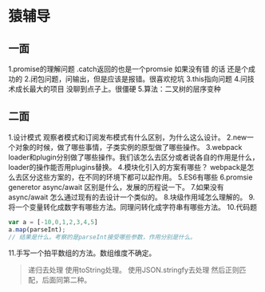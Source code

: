 # 猿辅导

## 一面
1.promise的理解问题 .catch返回的也是一个promsie 如果没有错 的话 还是个成功的
2.闭包问题，问输出，但是应该是报错。很喜欢挖坑
3.this指向问题 
4.问技术成长最大的项目  没聊到点子上。很僵硬
5.算法：二叉树的层序变种

## 二面
1.设计模式 观察者模式和订阅发布模式有什么区别，为什么这么设计。
2.new一个对象的时候，做了哪些事情，子类实例的原型做了哪些操作。
3.webpack loader和plugin分别做了哪些操作。我们该怎么去区分或者说各自的作用是什么，loader的操作能否用plugins替换。
4.模块化引入的方案有哪些？ webpack是怎么去区分这些方案的，在不同的环境下都可以起作用。
5.ES6有哪些
6.promsie generetor async/await 区别是什么，发展的历程说一下。
7.如果没有async/await 怎么通过现有的去设计一个类似的。
8.块级作用域怎么理解的。
9.将一个变量转化成数字有哪些方法。同理问转化成字符串有哪些方法。
10.代码题
``` javascript
var a = [-10,0,1,2,3,4,5]
a.map(parseInt);
// 结果是什么。考察的是parseInt接受哪些参数，作用分别是什么。
```
11.手写一个拍平数组的方法。数组维度不确定。
> 递归去处理
> 使用toString处理。
> 使用JSON.stringfy去处理 然后正则匹配，后面同第二种。